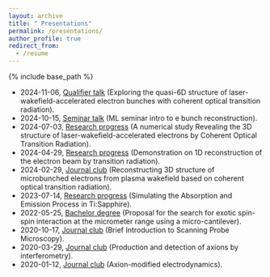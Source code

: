 ```yaml
---
layout: archive
title: " Presentations"
permalink: /presentations/
author_profile: true
redirect_from:
  - /resume
---
```


{% include base_path %}
* 2024-11-06, [Qualifier talk](https://ze-ouyang.github.io/files/20241106%20(Short)Ze%20Ouyang%20Qualifier%20Talk.pdf) (Exploring the quasi-6D structure of laser-wakefield-accelerated electron bunches with coherent optical transition radiation).  
* 2024-10-15, [Seminar talk](https://ze-ouyang.github.io/files/20241015%20ML%20seminar%20intro%20to%20e%20bunch%20reconstruction.pdf) (ML seminar intro to e bunch reconstruction).  
* 2024-07-03, [Research progress](https://ze-ouyang.github.io/files/20240704%20A%20numerical%20study%20Revealing%20the%203D%20structure%20of%20laser-wakefield-accelerated%20electrons%20by%20Coherent%20Optical%20Transition%20Radiation.pdf) (A numerical study Revealing the 3D structure of laser-wakefield-accelerated electrons by Coherent Optical Transition Radiation).  
* 2024-04-29, [Research progress](https://ze-ouyang.github.io/files/20240429%20Demonstration%20on%201D%20reconstruction%20of%20the%20electron%20beam%20by%20transition%20radiation.pdf) (Demonstration on 1D reconstruction of the electron beam by transition radiation).  
* 2024-02-29, [Journal club](http://ze-ouyang.github.io/files/20240229%203D%20structure%20of%20microbunched%20plasma%20wakefield%20accelerated%20electron%20beams.pdf) (Reconstructing 3D structure of microbunched electrons from plasma wakefield based on coherent optical transition radiation).  
* 2023-07-14, [Research progress](http://ze-ouyang.github.io/files/20230714%20Simulating%20the%20Absorption%20and%20Emission%20Process%20in%20TiSapp.pdf) (Simulating the Absorption and Emission Process in Ti:Sapphire).  
* 2022-05-25, [Bachelor degree](http://ze-ouyang.github.io/files/bachelor_defense.pdf) (Proposal for the search for exotic spin-spin interaction at the micrometer range using a micro-cantilever).  
* 2020-10-17, [Journal club](http://ze-ouyang.github.io/files/Brief_SPM.pdf) (Brief Introduction to Scanning Probe Microscopy).
* 2020-03-29, [Journal club](http://ze-ouyang.github.io/files/20200329%20Production%20and%20detection%20of%20axions%20by%20interferometry.pdf) (Production and detection of axions by interferometry).  
* 2020-01-12, [Journal club](http://ze-ouyang.github.io/files/axion_modified_ED.pdf) (Axion-modified electrodynamics).  
